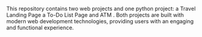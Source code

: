 This repository contains two web projects and one python project: a Travel Landing Page a To-Do List Page and ATM . Both projects are built with modern web development technologies, providing users with an engaging and functional experience.
